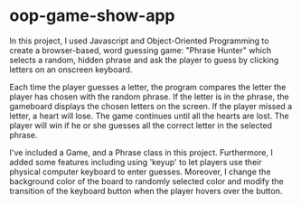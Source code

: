 # oop-game-show-app

In this project, I used Javascript and Object-Oriented Programming to create a browser-based, word guessing game: "Phrase Hunter" which selects a random, hidden phrase and ask the player to guess by clicking letters on an onscreen keyboard.

Each time the player guesses a letter, the program compares the letter the player has chosen with the random phrase. If the letter is in the phrase, the gameboard displays the chosen letters on the screen. If the player missed a letter, a heart will lose. The game continues until all the hearts are lost. The player will win if he or she guesses all the correct letter in the selected phrase.

I've included a Game, and a Phrase class in this project. Furthermore, I added some features including using 'keyup' to let players use their physical computer keyboard to enter guesses. Moreover, I change the background color of the board to randomly selected color and modify the transition of the keyboard button when the player hovers over the button.